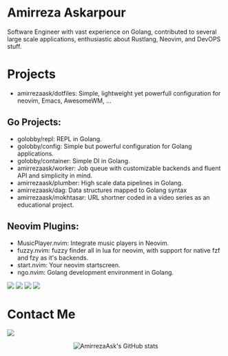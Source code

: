 # Amirreza Askarpour
Software Engineer with vast experience on Golang, contributed to several large scale applications, enthusiastic about Rustlang, Neovim, and DevOPS stuff.

# Projects
- amirrezaask/dotfiles: Simple, lightweight yet powerfull configuration for neovim, Emacs, AwesomeWM, ...
## Go Projects:
- golobby/repl: REPL in Golang.
- golobby/config: Simple but powerful configuration for Golang applications.
- golobby/container: Simple DI in Golang.
- amirrezaask/worker: Job queue with customizable backends and fluent API and simplicity in mind.
- amirrezaask/plumber: High scale data pipelines in Golang.
- amirrezaask/dag: Data structures mapped to Golang syntax
- amirrezaask/mokhtasar: URL shortner coded in a video series as an educational project.
 
## Neovim Plugins:
- MusicPlayer.nvim: Integrate music players in Neovim.
- fuzzy.nvim: fuzzy finder all in lua for neovim, with support for native fzf and fzy as it's backends.
- start.nvim: Your neovim startscreen.
- ngo.nvim: Golang development environment in Golang.

[![](https://img.shields.io/badge/-rust-orange?style=for-the-badge&logo=rust)](https://www.rust-lang.org/)
[![](https://img.shields.io/badge/-go-orange?style=for-the-badge&logo=go)](https://go.dev/)
[![](https://img.shields.io/badge/-lua-orange?style=for-the-badge&logo=lua)](https://lua.org/)
[![](https://img.shields.io/badge/-python3-orange?style=for-the-badge&logo=python)](https://www.python.org/)


# Contact Me

[![](https://img.shields.io/badge/-raskarpour@gmail.com-lightgray?style=for-the-badge&logo=gmail)](mailto:raskarpour@gmail.com)


<p align="center">
  <img src="https://github-readme-stats.vercel.app/api?username=amirrezaask&show_icons=true&theme=monokai" alt="AmirrezaAsk's GitHub stats" />
</p>
